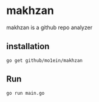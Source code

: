 # makhzan

makhzan is a github repo analyzer

## installation

```
go get github/mo1ein/makhzan
```

## Run
```
go run main.go
```

